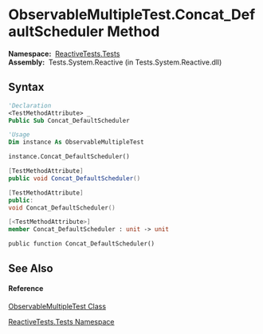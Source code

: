 # ObservableMultipleTest.Concat\_DefaultScheduler Method

**Namespace:**  [ReactiveTests.Tests](ReactiveTests.Tests\ReactiveTests.Tests.md)  
**Assembly:**  Tests.System.Reactive (in Tests.System.Reactive.dll)

## Syntax

```vb
'Declaration
<TestMethodAttribute> _
Public Sub Concat_DefaultScheduler
```

```vb
'Usage
Dim instance As ObservableMultipleTest

instance.Concat_DefaultScheduler()
```

```csharp
[TestMethodAttribute]
public void Concat_DefaultScheduler()
```

```c++
[TestMethodAttribute]
public:
void Concat_DefaultScheduler()
```

```fsharp
[<TestMethodAttribute>]
member Concat_DefaultScheduler : unit -> unit 
```

```jscript
public function Concat_DefaultScheduler()
```

## See Also

#### Reference

[ObservableMultipleTest Class](ObservableMultipleTest\ObservableMultipleTest.md)

[ReactiveTests.Tests Namespace](ReactiveTests.Tests\ReactiveTests.Tests.md)




